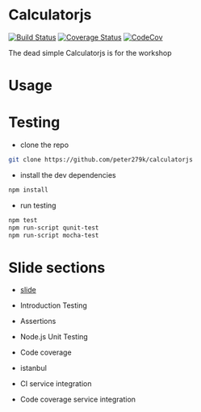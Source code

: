 # Calculatorjs

[![Build Status](https://travis-ci.org/peter279k/Calculator.js.svg?branch=master)](https://travis-ci.org/peter279k/Calculator.js)
[![Coverage Status](https://coveralls.io/repos/github/peter279k/Calculator.js/badge.svg?branch=master)](https://coveralls.io/github/peter279k/Calculator.js?branch=master)
[![CodeCov](https://codecov.io/gh/peter279k/Calculator.js/branch/master/graph/badge.svg)](https://codecov.io/gh/peter279k/Calculator.js)

The dead simple Calculatorjs is for the workshop

# Usage

# Testing

- clone the repo
```bash
git clone https://github.com/peter279k/calculatorjs
```

- install the dev dependencies
```bash
npm install
```
- run testing
```bash
npm test
npm run-script qunit-test
npm run-script mocha-test
```

# Slide sections

- [slide](http)

- Introduction Testing
- Assertions
- Node.js Unit Testing
- Code coverage
- istanbul
- CI service integration
- Code coverage service integration

